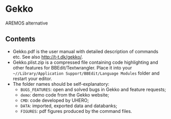 # Gekko
AREMOS alternative

## Contents

* Gekko.pdf is the user manual with detailed description of commands etc. See also http://t-t.dk/gekko/.
* Gekko.plist.zip is a compressed file containing code highlighting and other features for BBEdit/Textwrangler. Place it into your `~//Library/Application Support/BBEdit/Language Modules` folder and restart your editor.
* The folder names should be self-explanatory: 
  * `BUGS_FEATURES`: open and solved bugs in Gekko and feature requests; 
  * `demo`: demo code from the Gekko website; 
  * `CMD`: code developed by UHERO; 
  * `DATA`: imported, exported data and databanks; 
  * `FIGURES`: pdf figures produced by the command files.